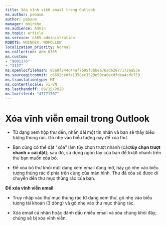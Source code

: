 ```yaml
---
title: Xóa vĩnh viễn email trong Outlook
ms.author: pebaum
author: pebaum
manager: mnirkhe
ms.audience: Admin
ms.topic: article
ms.service: o365-administration
ROBOTS: NOINDEX, NOFOLLOW
localization_priority: Normal
ms.collection: Adm_O365
ms.custom:
- "9001176"
- "3137"
ms.openlocfilehash: 85a9f244c44af7695f3bbea76ad62877172ea53e
ms.sourcegitcommit: c6692ce0fa1358ec3529e59ca0ecdfdea4cdc759
ms.translationtype: MT
ms.contentlocale: vi-VN
ms.lasthandoff: 09/15/2020
ms.locfileid: "47771707"
---
```

# <a name="permanently-delete-an-email-in-outlook"></a>Xóa vĩnh viễn email trong Outlook

- Từ dạng xem hộp thư đến, nhấn dài một tin nhắn và bạn sẽ thấy biểu tượng thùng rác. Gõ nhẹ vào biểu tượng này để xóa thư.

- Bạn cũng có thể đặt "xóa" làm tùy chọn trượt nhanh (các**tùy chọn trượt nhanh > cài đặt**); sau đó, sử dụng ngón tay của bạn để trượt nhanh trên thư bạn muốn xóa bỏ. 

- Để xóa bỏ thư khỏi một dạng xem email đang mở, hãy gõ nhẹ vào biểu tượng thùng rác ở phía trên cùng của màn hình. Thư đã xóa sẽ được di chuyển đến thư mục thùng rác của bạn. 

**Để xóa vĩnh viễn email**

- Truy nhập vào thư mục thùng rác từ dạng xem thư, gõ nhẹ vào biểu tượng tài khoản (3 dòng) và gõ nhẹ vào thư mục thùng rác.

- Xóa email cá nhân hoặc đánh dấu nhiều email và xóa chúng khỏi đây; chúng sẽ bị xóa vĩnh viễn.